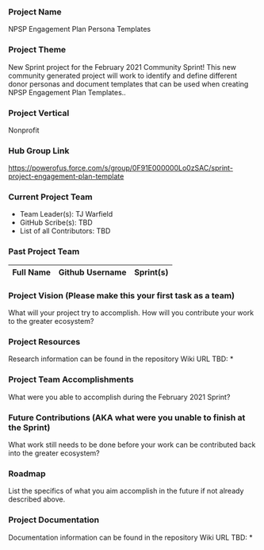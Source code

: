 

### Project Name
NPSP Engagement Plan Persona Templates

### Project Theme
New Sprint project for the February 2021 Community Sprint! This new community generated project will work to identify and define different donor personas and document templates that can be used when creating NPSP Engagement Plan Templates..

### Project Vertical
Nonprofit

### Hub Group Link
https://powerofus.force.com/s/group/0F91E000000Lo0zSAC/sprint-project-engagement-plan-template

### Current Project Team
* Team Leader(s): TJ Warfield
* GitHub Scribe(s): TBD
* List of all Contributors: TBD

### Past Project Team
Full Name       | Github Username                                      | Sprint(s)               
------------    | -------------                                        | -------------   


### Project Vision (Please make this your first task as a team)
What will your project try to accomplish. How will you contribute your work to the greater ecosystem?

### Project Resources
Research information can be found in the repository Wiki URL TBD:
* 

### Project Team Accomplishments
What were you able to accomplish during the February 2021 Sprint?

### Future Contributions (AKA what were you unable to finish at the Sprint)
What work still needs to be done before your work can be contributed back into the greater ecosystem?

### Roadmap
List the specifics of what you aim accomplish in the future if not already described above.

### Project Documentation
Documentation information can be found in the repository Wiki URL TBD:
* 

